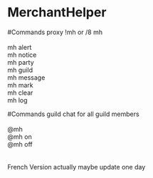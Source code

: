 # MerchantHelper
#Commands proxy 
!mh or /8 mh <br>
<br>
mh alert <br>
mh notice<br>
mh party<br>
mh guild<br>
mh message<br>
mh mark<br>
mh clear<br>
mh log<br>

#Commands guild chat for all guild members <br>
<br>
@mh <br>
@mh on<br>
@mh off<br>
<br>
<br>
French Version actually maybe update one day 
